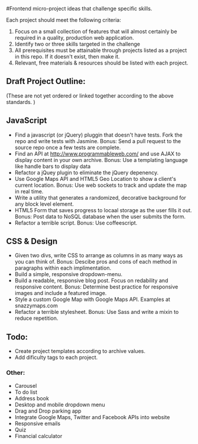 #Frontend micro-project ideas that challenge specific skills.

Each project should meet the following criteria:

1. Focus on a small collection of features that will almost certainly be
required in a quality, production web application.
2. Identify two or three skills targeted in the challenge
3. All prerequisites must be attainable through projects listed as a
project in this repo. If it doesn't exist, then make it. 
4. Relevant, free materials & resources should be listed with each
project.

## Draft Project Outline:
(These are not yet ordered or linked together according to the above
standards. )

## JavaScript
- Find a javascript (or jQuery) pluggin that doesn't have tests. Fork
  the repo and write tests with Jasmine. Bonus: Send a pull request to
the source repo once a few tests are complete.
- Find an API at http://www.programmableweb.com/ and use AJAX to display
  content in your own archive. Bonus: Use a templating language like
handle bars to display data
- Refactor a jQuey plugin to eliminate the jQuery depenency.
- Use Google Maps API and HTML5 Geo Location to show a client's current
  location. Bonus: Use web sockets to track and update the map in real
time.
- Write a utility that generates a randomized, decorative background for
  any block level element.
- HTML5 Form that saves progress to locaal storage as the user fills it
  out. Bonus: Post data to NoSQL database when the user submits the
form.
- Refactor a terrible script. Bonus: Use coffeescript.

## CSS & Design
- Given two divs, write CSS to arrange as columns in as many ways as you
  can think of. Bonus: Descibe pros and cons of each method in
paragraphs within each implimentation.
- Build a simple, responsive dropdown-menu.
- Build a readable, responsive blog post. Focus on redability and
  responsive content. Bonus: Determine best practice for responsive
images and include a featured image.
- Style a custom Google Map with Google Maps API. Examples at
  snazzymaps.com
- Refactor a terrible stylesheet. Bonus: Use Sass and write a mixin to
  reduce repetition.

## Todo:
- Create project templates according to archive values.
- Add dificulty tags to each project.

### Other:
- Carousel
- To do list
- Address book
- Desktop and mobile dropdown menu
- Drag and Drop parking app
- Integrate Google Maps, Twitter and Facebook APIs into website
- Responsive emails
- Quiz
- Financial calculator
